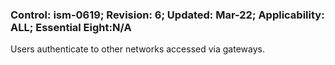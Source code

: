 ### Control: ism-0619; Revision: 6; Updated: Mar-22; Applicability: ALL; Essential Eight:N/A
<p>Users authenticate to other networks accessed via gateways.</p>